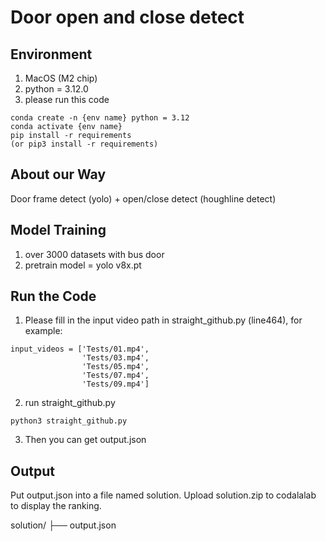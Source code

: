# Door open and close detect
## Environment
1. MacOS (M2 chip)  
2. python = 3.12.0
3. please run this code 
```
conda create -n {env name} python = 3.12
conda activate {env name} 
pip install -r requirements
(or pip3 install -r requirements)
```
## About our Way
Door frame detect (yolo) + open/close detect (houghline detect)
## Model Training
1. over 3000 datasets with bus door
2. pretrain model = yolo v8x.pt 

## Run the Code
1. Please fill in the input video path in straight_github.py (line464), for example:

```
input_videos = ['Tests/01.mp4',
                'Tests/03.mp4',
                'Tests/05.mp4',
                'Tests/07.mp4',
                'Tests/09.mp4']
```
2. run straight_github.py
```
python3 straight_github.py
```
3. Then you can get output.json

## Output
Put output.json into a file named solution.
Upload solution.zip to codalalab to display the ranking.

solution/
├── output.json
